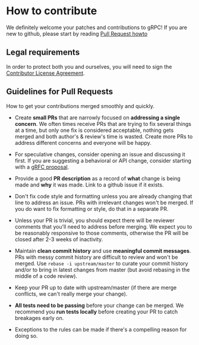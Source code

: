 # How to contribute

We definitely welcome your patches and contributions to gRPC!
If you are new to github, please start by reading [Pull Request
howto](https://help.github.com/articles/about-pull-requests/)

## Legal requirements

In order to protect both you and ourselves, you will need to sign the
[Contributor License Agreement](https://cla.developers.google.com/clas).

## Guidelines for Pull Requests
How to get your contributions merged smoothly and quickly.
 
- Create **small PRs** that are narrowly focused on **addressing a single
  concern**. We often times receive PRs that are trying to fix several things
  at a time, but only one fix is considered acceptable, nothing gets merged and
  both author's & review's time is wasted. Create more PRs to address different
  concerns and everyone will be happy.
 
- For speculative changes, consider opening an issue and discussing it first.
  If you are suggesting a behavioral or API change, consider starting with a
  [gRFC proposal](https://github.com/grpc/proposal). 
 
- Provide a good **PR description** as a record of **what** change is being
  made and **why** it was made. Link to a github issue if it exists.
 
- Don't fix code style and formatting unless you are already changing that line
  to address an issue. PRs with irrelevant changes won't be merged. If you do
  want to fix formatting or style, do that in a separate PR.
 
- Unless your PR is trivial, you should expect there will be reviewer comments
  that you'll need to address before merging. We expect you to be reasonably
  responsive to those comments, otherwise the PR will be closed after 2-3 weeks
  of inactivity.
 
- Maintain **clean commit history** and use **meaningful commit messages**. PRs
  with messy commit history are difficult to review and won't be merged. Use
  `rebase -i upstream/master` to curate your commit history and/or to bring in
  latest changes from master (but avoid rebasing in the middle of a code
  review).
 
- Keep your PR up to date with upstream/master (if there are merge conflicts,
  we can't really merge your change).
 
- **All tests need to be passing** before your change can be merged. We
  recommend you **run tests locally** before creating your PR to catch
  breakages early on.

- Exceptions to the rules can be made if there's a compelling reason for doing
  so.
